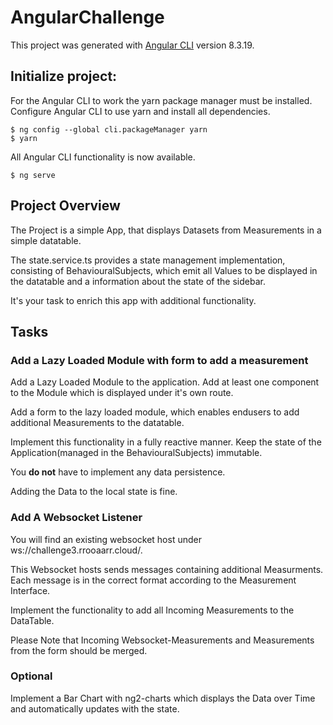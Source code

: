 # AngularChallenge
This project was generated with [Angular CLI](https://github.com/angular/angular-cli) version 8.3.19.

## Initialize project:

For the Angular CLI to work the yarn package manager must be installed. 
Configure Angular CLI to use yarn and install all dependencies.

    $ ng config --global cli.packageManager yarn
    $ yarn
All Angular CLI functionality is now available.
    
    $ ng serve
   
## Project Overview
The Project is a simple App, that displays Datasets from Measurements  in a simple datatable.

The state.service.ts provides a  state management implementation, consisting of BehaviouralSubjects, which emit all Values to be displayed in the datatable and a information about the state of the sidebar.

It's your task to enrich this app with additional functionality.

## Tasks 

### Add a Lazy Loaded Module with form to add a measurement
Add a Lazy Loaded Module to the application.
Add at least one component to the Module which is displayed under it's own route.

Add a form to the lazy loaded module, which enables endusers to add additional Measurements to the datatable.

Implement this functionality in a fully reactive manner. Keep the state of the Application(managed in the BehaviouralSubjects) immutable.

You **do not** have to implement any data persistence.

Adding the Data to the local state is fine.

### Add A Websocket Listener
You will find an existing websocket host under ws://challenge3.rrooaarr.cloud/.

This Websocket hosts sends messages containing additional Measurments. Each message is in the correct format according to the Measurement Interface.

Implement the functionality to add all Incoming Measurements to the DataTable.

Please Note that Incoming Websocket-Measurements and Measurements from the form should be merged. 

### Optional

Implement a Bar Chart with ng2-charts which displays the Data over Time and automatically updates with the state.
